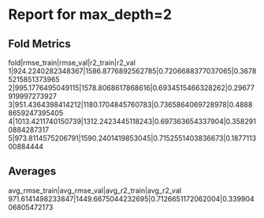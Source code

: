 # Report for max_depth=2

## Fold Metrics
fold|rmse_train|rmse_val|r2_train|r2_val
1|924.2240282348367|1586.8776892562785|0.7206688377037065|0.36785215851373965
2|995.1776495049115|1578.8068617868616|0.6934515466328262|0.29677919997273927
3|951.4364398414212|1180.1704845760783|0.7365864069728978|0.48888659247395405
4|1013.4211740150739|1312.2423445118243|0.697363654337904|0.3582910884287317
5|973.8114575206791|1590.2401419853045|0.7152551403836673|0.187711300884444


## Averages
avg_rmse_train|avg_rmse_val|avg_r2_train|avg_r2_val
971.6141498233847|1449.6675044232695|0.7126651172062004|0.33990406805472173
